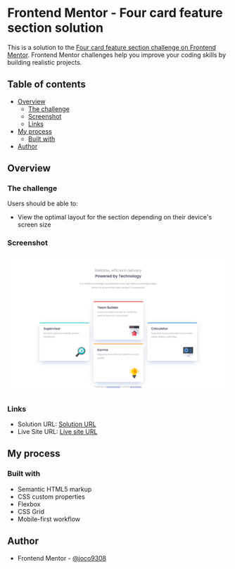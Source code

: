 # Frontend Mentor - Four card feature section solution

This is a solution to the [Four card feature section challenge on Frontend Mentor](https://www.frontendmentor.io/challenges/four-card-feature-section-weK1eFYK). Frontend Mentor challenges help you improve your coding skills by building realistic projects. 

## Table of contents

- [Overview](#overview)
  - [The challenge](#the-challenge)
  - [Screenshot](#screenshot)
  - [Links](#links)
- [My process](#my-process)
  - [Built with](#built-with)
- [Author](#author)


## Overview

### The challenge

Users should be able to:

- View the optimal layout for the section depending on their device's screen size

### Screenshot

![](./screenshot.png)

### Links

- Solution URL: [Solution URL](https://www.frontendmentor.io/solutions/mobile-first-site-using-grid-and-flexbox-4n8jUaVoA)
- Live Site URL: [Live site URL](https://joco9308.github.io/fm-four-card-feature-section/)

## My process

### Built with

- Semantic HTML5 markup
- CSS custom properties
- Flexbox
- CSS Grid
- Mobile-first workflow

## Author

- Frontend Mentor - [@joco9308](https://www.frontendmentor.io/profile/joco9308)